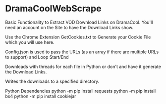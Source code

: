 # DramaCoolWebScrape

Basic Functionality to Extract VOD Download Links on DramaCool. You'll need an account on the Site to have the Download Links show.

Use the Chrome Extension GetCookies.txt to Generate your Cookie File which you will use here.

Config.json is used to pass the URLs (as an array if there are multiple URLs to support) and Loop Start/End

Downloads with threads for each file in Python or don't and have it generate the Download Links.

Writes the downloads to a specified directory.


Python Dependencies
python -m pip install requests
python -m pip install bs4
python -m pip install cookiejar
